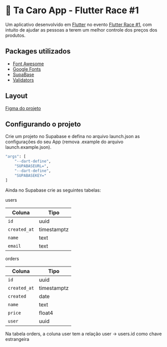 # 💸 Ta Caro App - Flutter Race #1

Um aplicativo desenvolvido em [Flutter](https://flutter.dev) no evento [Flutter Race #1](https://cadastro.flutterrace.com/primeira), com intuito de ajudar as pessoas a terem um melhor controle dos preços dos produtos.

## Packages utilizados 

- [Font Awesome](https://pub.dev/packages/font_awesome_flutter)
- [Google Fonts](https://pub.dev/packages/google_fonts)  
- [SupaBase](https://pub.dev/packages/supabase)
- [Validators](https://pub.dev/packages/validators)


## Layout 

[Figma do projeto](https://www.figma.com/file/M60t8ulOCV7TCEYuLyrlA3/T%C3%A1-caro%3F?node-id=0%3A1)

## Configurando o projeto

Crie um projeto no Supabase e defina no arquivo launch.json as configurações do seu App (remova .example do arquivo launch.example.json).

```cl
"args": [
    "--dart-define",
    "SUPABASEURL=",
    "--dart-define",
    "SUPABASEKEY="
]
```

Ainda no Supabase crie as seguintes tabelas:

users

| Coluna        | Tipo        |
| ------------- |------------ |
| `id`          | uuid        |
| `created_at`  | timestamptz |
| `name`        | text        |
| `email`       | text        |

orders

| Coluna      | Tipo        |
| ------------|------------ |
| `id`        | uuid        |
| `created_at`| timestamptz |
| `created`   | date        |
| `name`      | text        |
| `price`     | float4      |
| `user`      | uuid        |


<p>Na tabela orders, a coluna user tem a relação user -> users.id como chave estrangeira</p>
